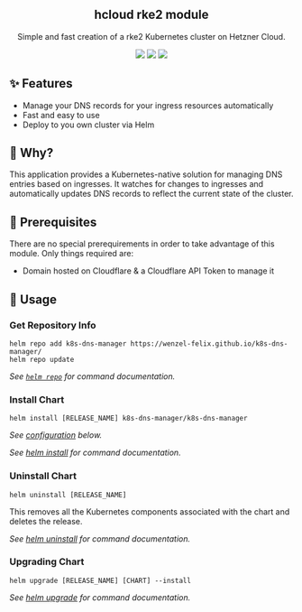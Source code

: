 <div align="center" width="100%">
    <h2>hcloud rke2 module</h2>
    <p>Simple and fast creation of a rke2 Kubernetes cluster on Hetzner Cloud.</p>
    <a target="_blank" href="https://github.com/wenzel-felix/terraform-hcloud-rke2/stargazers"><img src="https://img.shields.io/github/stars/wenzel-felix/terraform-hcloud-rke2" /></a>
    <a target="_blank" href="https://github.com/wenzel-felix/terraform-hcloud-rke2/releases"><img src="https://img.shields.io/github/v/release/wenzel-felix/terraform-hcloud-rke2?display_name=tag" /></a>
    <a target="_blank" href="https://github.com/wenzel-felix/terraform-hcloud-rke2/commits/master"><img src="https://img.shields.io/github/last-commit/wenzel-felix/terraform-hcloud-rke2" /></a>
</div>

## ✨ Features

- Manage your DNS records for your ingress resources automatically
- Fast and easy to use
- Deploy to you own cluster via Helm

## 🤔 Why?

This application provides a Kubernetes-native solution for managing DNS entries based on ingresses. It watches for changes to ingresses and automatically updates DNS records to reflect the current state of the cluster.

## 🔧 Prerequisites

There are no special prerequirements in order to take advantage of this module. Only things required are:
* Domain hosted on Cloudflare & a Cloudflare API Token to manage it

## 🚀 Usage

### Get Repository Info

```console
helm repo add k8s-dns-manager https://wenzel-felix.github.io/k8s-dns-manager/
helm repo update
```

_See [`helm repo`](https://helm.sh/docs/helm/helm_repo/) for command documentation._

### Install Chart

```console
helm install [RELEASE_NAME] k8s-dns-manager/k8s-dns-manager
```

_See [configuration](#configuring) below._

_See [helm install](https://helm.sh/docs/helm/helm_install/) for command documentation._

### Uninstall Chart

```console
helm uninstall [RELEASE_NAME]
```

This removes all the Kubernetes components associated with the chart and deletes the release.

_See [helm uninstall](https://helm.sh/docs/helm/helm_uninstall/) for command documentation._

### Upgrading Chart

```console
helm upgrade [RELEASE_NAME] [CHART] --install
```

_See [helm upgrade](https://helm.sh/docs/helm/helm_upgrade/) for command documentation._